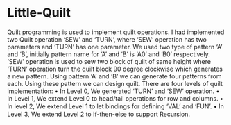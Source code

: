 # Little-Quilt
Quilt programming is used to implement quilt operations. I had implemented two Quilt operation ‘SEW’ and ‘TURN’, where ‘SEW’ operation has two parameters and ‘TURN’ has one parameter. We used two type of pattern ‘A’ and ‘B’, initially pattern name for ‘A’ and ‘B’ is ‘A0’ and ‘B0’ respectively. ‘SEW’ operation is used to sew two block of quilt of same height where ‘TURN’ operation turn the quilt block 90 degree clockwise which generates a new pattern. Using pattern ‘A’ and ‘B’ we can generate four patterns from each. Using these pattern we can design quilt. There are four levels of quilt implementation: • In Level 0, We generated ‘TURN’ and ‘SEW’ operation. • In Level 1, We extend Level 0 to head/tail operations for row and columns. • In level 2, We extend Level 1 to let bindings for deﬁning ‘VAL’ and ‘FUN’. • In Level 3, We extend Level 2 to If-then-else to support Recursion.
